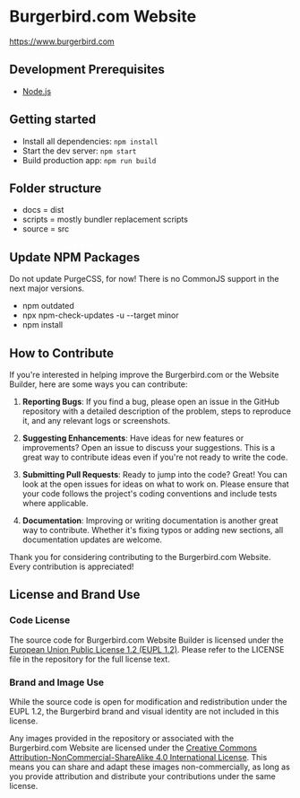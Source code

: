 # Burgerbird.com Website
https://www.burgerbird.com

## Development Prerequisites

- [Node.js](https://nodejs.org/en/download)

## Getting started

- Install all dependencies: `npm install`
- Start the dev server: `npm start`
- Build production app: `npm run build`

## Folder structure

* docs = dist
* scripts = mostly bundler replacement scripts
* source = src

## Update NPM Packages

Do not update PurgeCSS, for now! There is no CommonJS support in the next major versions.

- npm outdated
- npx npm-check-updates -u --target minor
- npm install

## How to Contribute

If you're interested in helping improve the Burgerbird.com or the Website Builder, here are some ways you can contribute:

1. **Reporting Bugs**: If you find a bug, please open an issue in the GitHub repository with a detailed description of the problem, steps to reproduce it, and any relevant logs or screenshots.

2. **Suggesting Enhancements**: Have ideas for new features or improvements? Open an issue to discuss your suggestions. This is a great way to contribute ideas even if you're not ready to write the code.

3. **Submitting Pull Requests**: Ready to jump into the code? Great! You can look at the open issues for ideas on what to work on. Please ensure that your code follows the project's coding conventions and include tests where applicable.

4. **Documentation**: Improving or writing documentation is another great way to contribute. Whether it's fixing typos or adding new sections, all documentation updates are welcome.

Thank you for considering contributing to the Burgerbird.com Website. Every contribution is appreciated!

## License and Brand Use

### Code License
The source code for Burgerbird.com Website Builder is licensed under the [European Union Public License 1.2 (EUPL 1.2)](https://joinup.ec.europa.eu/collection/eupl/eupl-text-11-12). Please refer to the LICENSE file in the repository for the full license text.

### Brand and Image Use
While the source code is open for modification and redistribution under the EUPL 1.2, the Burgerbird brand and visual identity are not included in this license.

Any images provided in the repository or associated with the Burgerbird.com Website are licensed under the [Creative Commons Attribution-NonCommercial-ShareAlike 4.0 International License](https://creativecommons.org/licenses/by-nc-sa/4.0/). This means you can share and adapt these images non-commercially, as long as you provide attribution and distribute your contributions under the same license.
